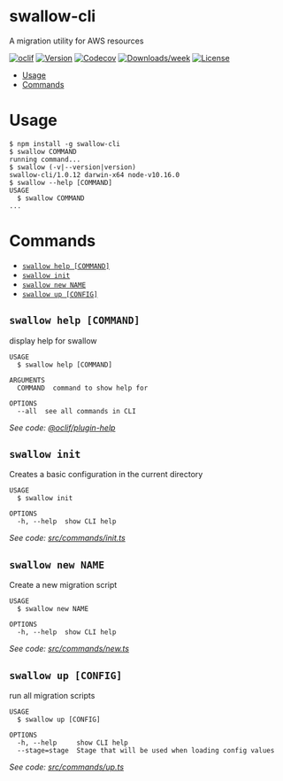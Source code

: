 swallow-cli
===========

A migration utility for AWS resources

[![oclif](https://img.shields.io/badge/cli-oclif-brightgreen.svg)](https://oclif.io)
[![Version](https://img.shields.io/npm/v/swallow-cli.svg)](https://npmjs.org/package/swallow-cli)
[![Codecov](https://codecov.io/gh/drg-adaptive/swallow-migration/branch/master/graph/badge.svg)](https://codecov.io/gh/drg-adaptive/swallow-migration)
[![Downloads/week](https://img.shields.io/npm/dw/swallow-cli.svg)](https://npmjs.org/package/swallow-cli)
[![License](https://img.shields.io/npm/l/swallow-cli.svg)](https://github.com/drg-adaptive/swallow-migration/blob/master/package.json)

<!-- toc -->
* [Usage](#usage)
* [Commands](#commands)
<!-- tocstop -->
# Usage
<!-- usage -->
```sh-session
$ npm install -g swallow-cli
$ swallow COMMAND
running command...
$ swallow (-v|--version|version)
swallow-cli/1.0.12 darwin-x64 node-v10.16.0
$ swallow --help [COMMAND]
USAGE
  $ swallow COMMAND
...
```
<!-- usagestop -->
# Commands
<!-- commands -->
* [`swallow help [COMMAND]`](#swallow-help-command)
* [`swallow init`](#swallow-init)
* [`swallow new NAME`](#swallow-new-name)
* [`swallow up [CONFIG]`](#swallow-up-config)

## `swallow help [COMMAND]`

display help for swallow

```
USAGE
  $ swallow help [COMMAND]

ARGUMENTS
  COMMAND  command to show help for

OPTIONS
  --all  see all commands in CLI
```

_See code: [@oclif/plugin-help](https://github.com/oclif/plugin-help/blob/v2.2.1/src/commands/help.ts)_

## `swallow init`

Creates a basic configuration in the current directory

```
USAGE
  $ swallow init

OPTIONS
  -h, --help  show CLI help
```

_See code: [src/commands/init.ts](https://github.com/drg-adaptive/swallow-migration/blob/v1.0.12/src/commands/init.ts)_

## `swallow new NAME`

Create a new migration script

```
USAGE
  $ swallow new NAME

OPTIONS
  -h, --help  show CLI help
```

_See code: [src/commands/new.ts](https://github.com/drg-adaptive/swallow-migration/blob/v1.0.12/src/commands/new.ts)_

## `swallow up [CONFIG]`

run all migration scripts

```
USAGE
  $ swallow up [CONFIG]

OPTIONS
  -h, --help     show CLI help
  --stage=stage  Stage that will be used when loading config values
```

_See code: [src/commands/up.ts](https://github.com/drg-adaptive/swallow-migration/blob/v1.0.12/src/commands/up.ts)_
<!-- commandsstop -->
